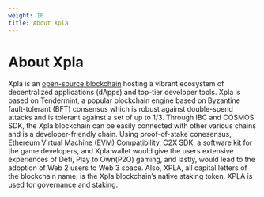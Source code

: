 ```yaml
---
weight: 10
title: About Xpla
---
```


# About Xpla

Xpla is an [open-source blockchain](https://github.com/xpladev/xpla) hosting a vibrant ecosystem of decentralized applications (dApps) and top-tier developer tools. Xpla is based on Tendermint, a popular blockchain engine based on Byzantine fault-tolerant (BFT) consensus which is robust against double-spend attacks and is tolerant against a set of up to 1/3. Through IBC and COSMOS SDK, the Xpla blockchain can be easily connected with other various chains and is a developer-friendly chain. Using proof-of-stake conesensus, Ethereum Virtual Machine (EVM) Compatibility, C2X SDK, a software kit for the game developers, and Xpla wallet would give the users extensive experiences of Defi, Play to Own(P2O) gaming, and lastly, would lead to the adoption of Web 2 users to Web 3 space. Also, XPLA, all capital letters of the blockchain name, is the Xpla blockchain’s native staking token. XPLA is used for governance and staking.
